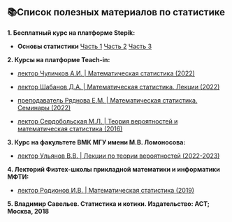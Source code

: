 ## 📚Список полезных материалов по статистике


**1. Бесплатный курс на платформе Stepik:**

* **Основы статистики**
[Часть 1](https://stepik.org/course/76/promo)
[Часть 2](https://stepik.org/course/524/promo)
[Часть 3](https://stepik.org/course/2152/promo)

**2. Курсы на платформе Teach-in:**

* [лектор Чуличков А.И. | Математическая статистика (2022)](https://teach-in.ru/course/mathematical-statistics-chulichkov2)

* [лектор Шабанов Д.А. | Математическая статистика. Лекции (2022)](https://teach-in.ru/course/math-statistics-lectures-shabanov/lecture)

* [преподаватель Ряднова Е.М. | Математическая статистика. Семинары (2022)](https://teach-in.ru/course/math-statistics-seminars-ryadnova)

* [лектор Сердобольская М.Л. | Теория вероятностей и математическая статистика (2016)](https://teach-in.ru/course/tvims)


**3. Курс на факультете ВМК МГУ имени М.В. Ломоносова:**

* [лектор Ульянов В.В. | Лекции по теории вероятностей (2022-2023)](https://youtube.com/playlist?list=PLhe7c-LCgl4I18jAN4BWEJlSlfNSb_UjI)


**4. Лекторий Физтех-школы прикладной математики и информатики МФТИ:**

* [лектор Родионов И.В. | Математическая статистика (2019) ](https://youtube.com/playlist?list=PL4_hYwCyhAvZZr17tiRCP7ItwRmRnU4QS)

**5. Владимир Савельев. Статистика и котики. Издательство: АСТ; Москва, 2018**
